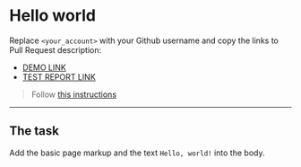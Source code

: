 # Hello world

Replace `<your_account>` with your Github username and copy the links to Pull Request description:

- [DEMO LINK](https://deemacr.github.io/layout_hello-world/)
- [TEST REPORT LINK](https://deemacr.github.io/layout_hello-world/report/html_report/)

> Follow [this instructions](https://mate-academy.github.io/layout_task-guideline/#how-to-solve-the-layout-tasks-on-github)

---

## The task

Add the basic page markup and the text `Hello, world!` into the body.
